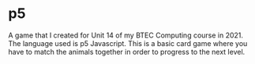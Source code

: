 # p5
A game that I created for Unit 14 of my BTEC Computing course in 2021. The language used is p5 Javascript. This is a basic card game where you have to match the animals together in order to progress to the next level.
